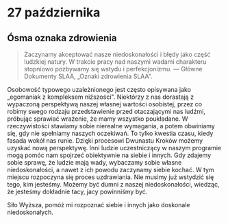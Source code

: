 
# 27 października

## Ósma oznaka zdrowienia

> Zaczynamy akceptować nasze niedoskonałości i błędy jako część ludzkiej natury. W trakcie pracy nad naszymi wadami charakteru stopniowo pozbywamy się wstydu i perfekcjonizmu. — Główne Dokumenty SLAA, „Oznaki zdrowienia SLAA". 

Osobowość typowego uzależnionego jest często opisywana jako „egomaniak z kompleksem niższości". Niektórzy z nas dorastają z wypaczoną perspektywą naszej własnej wartości osobistej, przez co robimy swego rodzaju przedstawienie przed otaczającymi nas ludźmi, próbując sprawiać wrażenie, że mamy wszystko poukładane. W rzeczywistości stawiamy sobie nierealne wymagania, a potem obwiniamy się, gdy nie spełniamy naszych oczekiwań. To tylko kwestia czasu, kiedy fasada wokół nas runie. Dzięki procesowi Dwunastu Kroków możemy uzyskać nową perspektywę. Inni ludzie uczestniczący w naszym programie mogą pomóc nam spojrzeć obiektywnie na siebie i innych. Gdy zdajemy sobie sprawę, że ludzie mają wady, wybaczamy sobie własne niedoskonałości, a nawet z ich powodu zaczynamy siebie kochać. W tym miejscu rozpoczyna się proces uzdrawiania. Nie musimy już wstydzić się tego, kim jesteśmy. Możemy być dumni z naszej niedoskonałości, wiedząc, że jesteśmy dokładnie tacy, jacy powinniśmy być.

Siło Wyższa, pomóż mi rozpoznać siebie i innych jako doskonale niedoskonałych.
